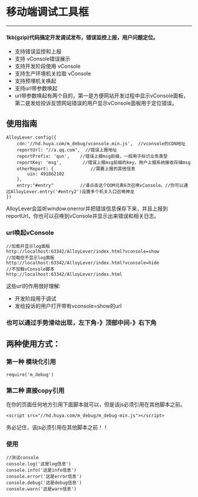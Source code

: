 
# 移动端调试工具框

----------


#### 1kb(gzip)代码搞定开发调试发布，错误监控上报，用户问题定位。


- 支持错误监控和上报
- 支持 vConsole错误展示
- 支持开发阶段使用 vConsole
- 支持生产环境机关拉取 vConsole
- 支持预埋机关唤起
- 支持url带参数唤起
- url带参数唤起有两个目的，第一是方便网站开发过程中显示vConsole面板，第二是发给投诉反馈网站错误的用户显示vConsole面板用于定位错误。


## 使用指南


	AlloyLever.config({
	    cdn:'//hd.huya.com/m_debug/vconsole.min.js',  //vconsole的CDN地址
	    reportUrl: "//a.qq.com",  //错误上报地址
	    reportPrefix: 'qun',    //错误上报msg前缀，一般用于标识业务类型
	    reportKey: 'msg',        //错误上报msg前缀的key，用户上报系统接收存储msg
	    otherReport: {              //需要上报的其他信息
	        uin: 491862102
	    },
	    entry:"#entry"          //请点击这个DOM元素6次召唤vConsole。//你可以通过AlloyLever.entry('#entry2')设置多个机关入口召唤神龙
	})
AlloyLever会监听window.onerror并把错误信息保存下来，并且上报到reportUrl，你也可以召唤到vConsole并显示出来错误和相关日志。



### url唤起vConsole

	//加载并显示log面板
	http://localhost:63342/AlloyLever/index.html?vconsole=show
	//加载但不显示log面板
	http://localhost:63342/AlloyLever/index.html?vconsole=hide
	//不加载vConsole脚本
	http://localhost:63342/AlloyLever/index.html


这些url的作用很好理解:

- 开发阶段用于调试
- 发给投诉的用户打开带有vconsole=show的url


### 也可以通过手势滑动出现，左下角-》顶部中间-》右下角



## 两种使用方式：

### 第一种   模块化引用

	require('m_debug')

### 第二种   直接copy引用

在你的页面任何地方引用下面脚本就可以，但是该js必须引用在其他脚本之前。
	
	<script src="//hd.huya.com/m_debug/m_debug-min.js"></script>

务必记住，该js必须引用在其他脚本之前！！


### 使用


	//测试console
    console.log('这是log信息')
    console.info('这是info信息')
    console.error('这是error信息')
    console.debug('这是debug信息')
    console.warn('这是warn信息')

